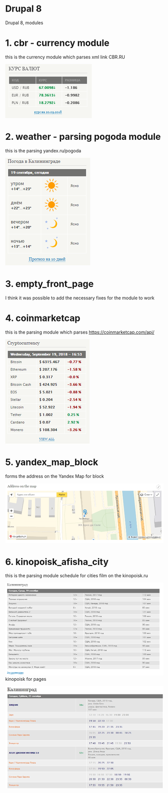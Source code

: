 # Drupal 8
Drupal 8, modules
# 1. cbr - currency module
this is the currency module which parses xml link CBR.RU

![currency](https://github.com/otolaa/drupal8/blob/master/img/currencyDrupal8_0.png "this is the currency module which parses xml link CBR.RU")
# 2. weather - parsing pogoda module
this is the parsing yandex.ru/pogoda

![yandex.ru/pogoda](https://github.com/otolaa/drupal8/blob/master/img/weatherDrupal8.png "yandex.ru/pogoda")
# 3. empty_front_page
I think it was possible to add the necessary fixes for the module to work
# 4. coinmarketcap
this is the parsing module which parses https://coinmarketcap.com/api/

![coinmarketcap.com](https://github.com/otolaa/drupal8/blob/master/img/criptoDrupal8.png "coinmarketcap.com")
# 5. yandex_map_block
forms the address on the Yandex Map for block

![Yandex Map for block](https://github.com/otolaa/drupal8/blob/master/img/yandexBlock.jpg "Yandex Map for block")
# 6. kinopoisk_afisha_city
this is the parsing module schedule for cities film on the kinopoisk.ru

![kinopoisk for block](https://github.com/otolaa/drupal8/blob/master/img/kinoDrupal8.png "kinopoisk for block")
kinopoisk for pages

![kinopoisk for pages](https://github.com/otolaa/drupal8/blob/master/img/kinoList.jpg "kinopoisk for pages")